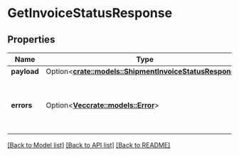 # GetInvoiceStatusResponse

## Properties

Name | Type | Description | Notes
------------ | ------------- | ------------- | -------------
**payload** | Option<[**crate::models::ShipmentInvoiceStatusResponse**](ShipmentInvoiceStatusResponse.md)> |  | [optional]
**errors** | Option<[**Vec<crate::models::Error>**](Error.md)> | A list of error responses returned when a request is unsuccessful. | [optional]

[[Back to Model list]](../README.md#documentation-for-models) [[Back to API list]](../README.md#documentation-for-api-endpoints) [[Back to README]](../README.md)


